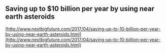 ## Saving up to $10 billion per year by using near earth asteroids
  
  [http://www.nextbigfuture.com/2017/04/saving-up-to-10-billion-per-year-by-using-near-earth-asteroids.html](http://www.nextbigfuture.com/2017/04/saving-up-to-10-billion-per-year-by-using-near-earth-asteroids.html)